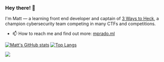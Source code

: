 ### Hey there! 👋                             

I'm Matt — a learning front end developer and captain of [3 Ways to Heck](https://github.com/3-Ways-to-Heck), a champion cybersecurity team competing in many CTFs and competitions.
- 📫 How to reach me and find out more: [mprado.ml](http://www.mprado.ml/)


[![Matt's GitHub stats](https://github-readme-stats.vercel.app/api?username=mapoztate&count_private=true&show_icons=true&theme=dark)](https://github.com/anuraghazra/github-readme-stats)
[![Top Langs](https://github-readme-stats.vercel.app/api/top-langs/?username=mapoztate&layout=compact&theme=dark)](https://github.com/anuraghazra/github-readme-stats)


![](https://komarev.com/ghpvc/?username=mapoztate)

